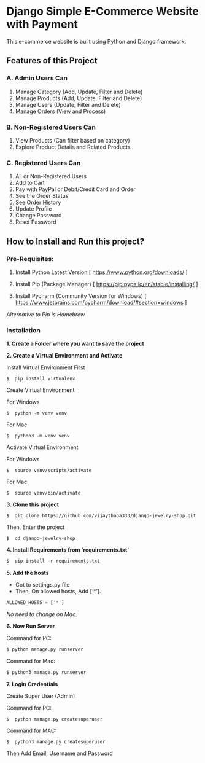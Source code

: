 # Django Simple E-Commerce Website with Payment

This e-commerce website is built using Python and Django framework.

## Features of this Project

### A. Admin Users Can

1. Manage Category (Add, Update, Filter and Delete)
2. Manage Products (Add, Update, Filter and Delete)
3. Manage Users (Update, Filter and Delete)
4. Manage Orders (View and Process)

### B. Non-Registered Users Can

1. View Products (Can filter based on category)
2. Explore Product Details and Related Products

### C. Registered Users Can

1. All or Non-Registered Users
2. Add to Cart
3. Pay with PayPal or Debit/Credit Card and Order
4. See the Order Status
5. See Order History
6. Update Profile
7. Change Password
8. Reset Password

## How to Install and Run this project?

### Pre-Requisites:

1. Install Python Latest Version
   [ https://www.python.org/downloads/ ]

2. Install Pip (Package Manager)
   [ https://pip.pypa.io/en/stable/installing/ ]

3. Install Pycharm (Community Version for Windows)
   [ https://www.jetbrains.com/pycharm/download/#section=windows ]

_Alternative to Pip is Homebrew_

### Installation

**1. Create a Folder where you want to save the project**

**2. Create a Virtual Environment and Activate**

Install Virtual Environment First

```
$  pip install virtualenv
```

Create Virtual Environment

For Windows

```
$  python -m venv venv
```

For Mac

```
$  python3 -m venv venv
```

Activate Virtual Environment

For Windows

```
$  source venv/scripts/activate
```

For Mac

```
$  source venv/bin/activate
```

**3. Clone this project**

```
$  git clone https://github.com/vijaythapa333/django-jewelry-shop.git
```

Then, Enter the project

```
$  cd django-jewelry-shop
```

**4. Install Requirements from 'requirements.txt'**

```python
$  pip install -r requirements.txt
```

**5. Add the hosts**

- Got to settings.py file
- Then, On allowed hosts, Add [‘*’].

```python
ALLOWED_HOSTS = ['*']
```

_No need to change on Mac._

**6. Now Run Server**

Command for PC:

```python
$ python manage.py runserver
```

Command for Mac:

```python
$ python3 manage.py runserver
```

**7. Login Credentials**

Create Super User (Admin)

Command for PC:

```
$  python manage.py createsuperuser
```

Command for MAC:

```
$  python3 manage.py createsuperuser
```

Then Add Email, Username and Password
